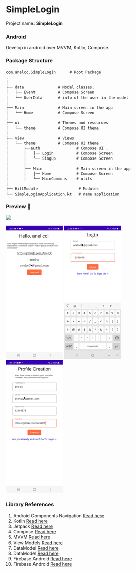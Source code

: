 # SimpleLogin



Project name: **SimpleLogin**

### Android
Develop in android over MVVM, Kotlin, Compose.

### Package Structure
```
com.anelcc.SimpleLogin      # Root Package
.
│
├── data               # Model classes,
│   │── Event          # Compose Screen
│   └── UserData       # info of the user in the model
│
├── Main               # Main screen in the app
│   └── Home           # Compose Screen
│
├── ui                 # Themes and resources
│   └── theme          # Compose UI theme
│
├── view               # Views
│   └── theme          # Compose UI theme
│       ├──auth                # Compose UI ,
│       │   │── Login          # Compose Screen
│       │   └── Singup         # Compose Screen
│       │
│       ├── Main               # Main screen in the app
│       │   │── Home           # Compose Screen
│       │   └── MainCommons    # utils 
│
├── HiltModule                  # Modules
└── SimpleLoginApplication.kt   # name application
```
### Preview 🎉

<a href="https://github.com/AnelCC/SimpleLogin/raw/main/image/app-release.apk"><img src="https://locations.massageenvy.com/images/google-play-badge.png" width="200"/></a>

<img src="https://github.com/AnelCC/SimpleLogin/blob/main/image/dashboard.jpg" width="180" height="420"/> <img src="https://github.com/AnelCC/SimpleLogin/blob/main/image/login.jpg" width="180" height="420"/> <img src="https://github.com/AnelCC/SimpleLogin/blob/main/image/register.jpg" width="180" height="420"/>



### Library References

1. Android Components Navigation [Read here](https://developer.android.com/jetpack/docs/guide)
0. Kotlin [Read here](https://developer.android.com/kotlin/ktx)
0. Jetpack [Read here](https://developer.android.com/jetpack/getting-started)
0. Compose [Read here](https://developer.android.com/jetpack/androidx/releases/compose-ui)
0. MVVM [Read here](https://blog.mindorks.com/mvc-mvp-mvvm-architecture-in-android)
0. View Models [Read here](https://developer.android.com/topic/libraries/architecture/viewmodel)
0. DataModel [Read here](https://developer.android.com/topic/libraries/architecture/viewmodel)
0. DataModel [Read here](https://developer.android.com/topic/libraries/architecture/viewmodel)
0. Firebase Android [Read here](https://firebase.google.com/docs/android/setup)
0. Firebase Android [Read here](https://developer.android.com/studio/write/firebase)
   
